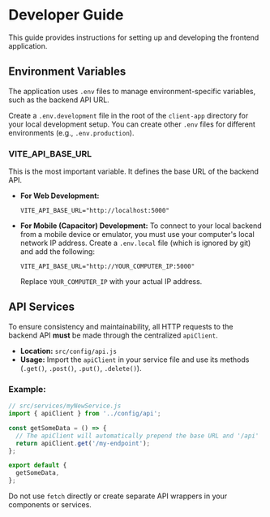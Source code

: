 # Developer Guide

This guide provides instructions for setting up and developing the frontend application.

## Environment Variables

The application uses `.env` files to manage environment-specific variables, such as the backend API URL.

Create a `.env.development` file in the root of the `client-app` directory for your local development setup. You can create other `.env` files for different environments (e.g., `.env.production`).

### VITE_API_BASE_URL

This is the most important variable. It defines the base URL of the backend API.

-   **For Web Development:**
    ```
    VITE_API_BASE_URL="http://localhost:5000"
    ```

-   **For Mobile (Capacitor) Development:**
    To connect to your local backend from a mobile device or emulator, you must use your computer's local network IP address. Create a `.env.local` file (which is ignored by git) and add the following:
    ```
    VITE_API_BASE_URL="http://YOUR_COMPUTER_IP:5000"
    ```
    Replace `YOUR_COMPUTER_IP` with your actual IP address.

## API Services

To ensure consistency and maintainability, all HTTP requests to the backend API **must** be made through the centralized `apiClient`.

-   **Location:** `src/config/api.js`
-   **Usage:** Import the `apiClient` in your service file and use its methods (`.get()`, `.post()`, `.put()`, `.delete()`).

### Example:

```javascript
// src/services/myNewService.js
import { apiClient } from '../config/api';

const getSomeData = () => {
  // The apiClient will automatically prepend the base URL and '/api'
  return apiClient.get('/my-endpoint'); 
};

export default {
  getSomeData,
};
```

Do not use `fetch` directly or create separate API wrappers in your components or services.
